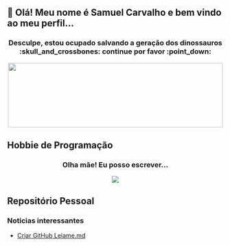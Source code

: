 ## 👋 Olá! Meu nome é Samuel Carvalho e bem vindo ao meu perfil...

<h3 align="center"> Desculpe, estou ocupado salvando a geração dos dinossauros :skull_and_crossbones: continue por favor :point_down: </h3>
<p align="center">
  <img src= "https://camo.githubusercontent.com/2fe0a399114ae57a2c38c70fa8b84137f6b8b535cb4203561e75229d55656b90/68747470733a2f2f6861636b737465722e696d6769782e6e65742f75706c6f6164732f6174746163686d656e74732f313039373035382f44696e6f5f6e6f6e2d62697274686461795f76657273696f6e2d312e6769663f6175746f3d636f6d707265737326676966713d333526773d36383026683d353130266669743d6d6178" width="500" height="150" />
</p>

## Hobbie de Programação
<h3 align="center"> Olha mãe! Eu posso escrever... </h3>

<p align="center">
  <img src= "https://github-readme-stats.vercel.app/api/top-langs/?username=SMAURAI&layout=compact" />
</p>

## Repositório Pessoal
### Noticias interessantes
* [Criar GitHub Leiame.md](https://taylancanh.medium.com/create-github-readme-md-71475a03e289)






<!--
**SMAURAI/SMAURAI** is a ✨ _special_ ✨ repository because its `README.md` (this file) appears on your GitHub profile.

Here are some ideas to get you started:

- 🔭 I’m currently working on ...
- 🌱 I’m currently learning ...
- 👯 I’m looking to collaborate on ...
- 🤔 I’m looking for help with ...
- 💬 Ask me about ...
- 📫 How to reach me: ...
- 😄 Pronouns: ...
- ⚡ Fun fact: ...
-->
